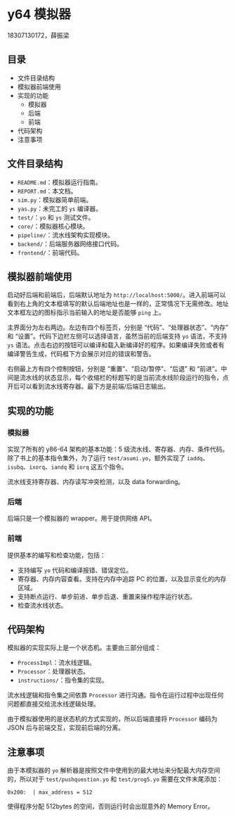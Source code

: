 # y64 模拟器

18307130172，薛振梁

## 目录

* 文件目录结构
* 模拟器前端使用
* 实现的功能
  * 模拟器
  * 后端
  * 前端
* 代码架构
* 注意事项

## 文件目录结构

* `README.md`：模拟器运行指南。
* `REPORT.md`：本文档。
* `sim.py`：模拟器简单前端。
* `yas.py`：未完工的 `ys` 编译器。
* `test/`：`yo` 和 `ys` 测试文件。
* `core/`：模拟器核心模块。
* `pipeline/`：流水线架构实现模块。
* `backend/`：后端服务器网络接口代码。
* `frontend/`：前端代码。

## 模拟器前端使用

启动好后端和前端后，后端默认地址为 `http://localhost:5000/`。进入前端可以看到右上角的文本框填写的默认后端地址也是一样的，正常情况下无需修改。地址文本框左边的图标指示当前输入的地址是否能够 `ping` 上。

主界面分为左右两边。左边有四个标签页，分别是 “代码”、“处理器状态”、“内存” 和 “设置”。代码下边栏左侧可以选择语言，虽然当前的后端支持 `yo` 语法，不支持 `ys` 语法。点击右边的按钮可以编译和载入新编译好的程序。如果编译失败或者有编译警告生成，代码框下方会展示对应的错误和警告。

右侧最上方有四个控制按钮，分别是 “重置”、“启动/暂停”、“后退” 和 “前进”。中间是流水线的状态显示，每个收缩栏的标题写的是当前流水线阶段运行的指令，点开后可以看到流水线寄存器。最下方是前端/后端日志输出。

## 实现的功能
### 模拟器

实现了所有的 y86-64 架构的基本功能：5 级流水线、寄存器、内存、条件代码。除了书上的基本指令集外，为了运行 `test/asumi.yo`，额外实现了 `iaddq`、`isubq`、`ixorq`、`iandq` 和 `iorq` 这五个指令。

流水线支持寄存器、内存读写冲突检测，以及 data forwarding。

### 后端

后端只是一个模拟器的 wrapper。用于提供网络 API。

### 前端

提供基本的编写和检查功能，包括：

* 支持编写 `yo` 代码和编译报错、错误定位。
* 寄存器、内存内容查看。支持在内存中追踪 PC 的位置，以及显示变化的内存区域。
* 支持断点运行、单步前进、单步后退、重置来操作程序运行状态。
* 检查流水线状态。

## 代码架构

模拟器的实现实际上是一个状态机。主要由三部分组成：

* `ProcessImpl`：流水线逻辑。
* `Processor`：处理器状态。
* `instructions/`：指令集的实现。

流水线逻辑和指令集之间依靠 `Processor` 进行沟通。指令在运行过程中出现任何问题都直接交给流水线逻辑处理。

由于模拟器使用的是状态机的方式实现的，所以后端直接将 `Processor` 编码为 JSON 后与前端交互，实现前后端的分离。

## 注意事项

由于本模拟器的 `yo` 解析器是按照文件中使用到的最大地址来分配最大内存空间的，所以对于 `test/pushquestion.yo` 和 `test/prog5.yo` 需要在文件末尾添加：

```
0x200:  | max_address = 512
```

使得程序分配 512bytes 的空间，否则运行时会出现意外的 Memory Error。